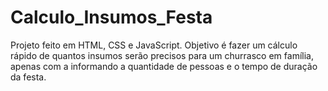 # Calculo_Insumos_Festa
Projeto feito em HTML, CSS e JavaScript. Objetivo é fazer um cálculo rápido de quantos insumos serão precisos para um churrasco em família, apenas com a informando a quantidade de pessoas e o tempo de duração da festa.
